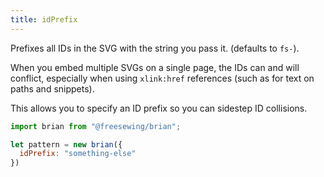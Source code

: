 ```yaml
--- 
title: idPrefix
---
```


Prefixes all IDs in the SVG with the string you pass it. (defaults to `fs-`).

When you embed multiple SVGs on a single page, the IDs can and will conflict,
especially when using `xlink:href` references (such as for text on paths and snippets).

This allows you to specify an ID prefix so you can sidestep ID collisions.

```js
import brian from "@freesewing/brian";

let pattern = new brian({
  idPrefix: "something-else"
})
```
